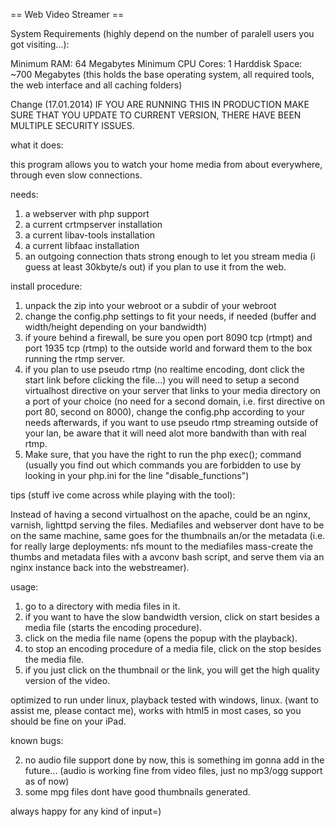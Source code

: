 == Web Video Streamer ==

System Requirements (highly depend on the number of paralell users you got visiting...):

Minimum RAM: 64 Megabytes
Minimum CPU Cores: 1
Harddisk Space: ~700 Megabytes (this holds the base operating system, all required tools, the web interface and all caching folders) 

Change (17.01.2014)
IF YOU ARE RUNNING THIS IN PRODUCTION MAKE SURE THAT YOU UPDATE
TO CURRENT VERSION, THERE HAVE BEEN MULTIPLE SECURITY ISSUES.

what it does:

this program allows you to watch your home media from about everywhere, through even slow connections.

needs:

1. a webserver with php support
2. a current crtmpserver installation
3. a current libav-tools installation
5. a current libfaac installation
6. an outgoing connection thats strong enough to let you stream media (i guess at least 30kbyte/s out) if
you plan to use it from the web.

install procedure:

1. unpack the zip into your webroot or a subdir of your webroot
2. change the config.php settings to fit your needs, if needed (buffer and width/height depending on your bandwidth)
3. if youre behind a firewall, be sure you open port 8090 tcp (rtmpt) and port 1935 tcp (rtmp) 
to the outside world and forward them to the box running the rtmp server.
4. if you plan to use pseudo rtmp (no realtime encoding, dont click the start link before clicking the file...)
you will need to setup a second virtualhost directive on your server that links to your media directory on a port
of your choice (no need for a second domain, i.e. first directive on port 80, second on 8000), change the config.php according to your needs afterwards, if you want to use pseudo rtmp streaming
outside of your lan, be aware that it will need alot more bandwith than with real rtmp.
5. Make sure, that you have the right to run the php exec(); command (usually you find out which commands you are
forbidden to use by looking in your php.ini for the line "disable_functions")

tips (stuff ive come across while playing with the tool):

Instead of having a second virtualhost on the apache, could be an nginx, varnish, lighttpd serving the files.
Mediafiles and webserver dont have to be on the same machine, same goes for the thumbnails an/or the metadata
(i.e. for really large deployments: nfs mount to the mediafiles mass-create the thumbs and metadata files 
with a avconv bash script, and serve them via an nginx instance back into the webstreamer).

usage:

1. go to a directory with media files in it.
2. if you want to have the slow bandwidth version, click on start besides a media file (starts the encoding procedure).
3. click on the media file name (opens the popup with the playback).
4. to stop an encoding procedure of a media file, click on the stop besides the media file.
5. if you just click on the thumbnail or the link, you will get the high quality version of the video.

optimized to run under linux, playback tested with windows, linux. (want to assist me, please contact me),
works with html5 in most cases, so you should be fine on your iPad.

known bugs:

2. no audio file support done by now, this is something im gonna add in the future...
   (audio is working fine from video files, just no mp3/ogg support as of now)
3. some mpg files dont have good thumbnails generated.

always happy for any kind of input=)
